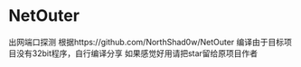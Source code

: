 # NetOuter
出网端口探测
根据https://github.com/NorthShad0w/NetOuter
编译由于目标项目没有32bit程序，自行编译分享
如果感觉好用请把star留给原项目作者
